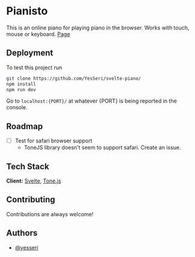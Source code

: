# Pianisto

This is an online piano for playing piano in the browser. 
Works with touch, mouse or keyboard.
[Page](https://pianisto.net/)

## Deployment

To test this project run 
```bash
git clone https://github.com/YesSeri/svelte-piano/
npm install
npm run dev
```
Go to `localhost:{PORT}/` at whatever {PORT} is being reported in the console.

## Roadmap

- [ ] Test for safari browser support
  - ToneJS library doesn't seem to support safari. Create an issue.

## Tech Stack

**Client:** [Svelte](https://svelte.dev/tutorial/basics), [Tone.js](https://tonejs.github.io/)

  
## Contributing

Contributions are always welcome!
  
## Authors

- [@yesseri](https://www.github.com/yesseri)
